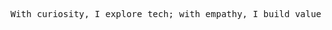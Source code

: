 <samp> With curiosity, I explore tech; with empathy, I build value </samp>

<!-- ![](https://github-readme-stats.vercel.app/api?username=situ2001&hide_border=true&show_icons=true&line_height=21&bg_color=0,EC6C6C,FFD479,FFFC79,73FA79&theme=graywhite) -->

<!-- badges are from https://github.com/Ileriayo/markdown-badges -->
